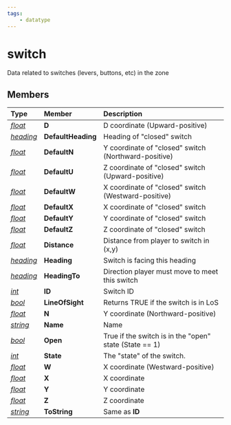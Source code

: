 ```yaml
---
tags:
    - datatype
---
```


# switch

Data related to switches (levers, buttons, etc) in the zone

## Members

| **Type** | **Member** | **Description** |
| :--- | :--- | :--- |
| [_float_](datatype-float.md) | **D** | D coordinate (Upward-positive) |
| [_heading_](datatype-heading.md) | **DefaultHeading** | Heading of "closed" switch |
| [_float_](datatype-float.md) | **DefaultN** | Y coordinate of "closed" switch (Northward-positive) |
| [_float_](datatype-float.md) | **DefaultU** | Z coordinate of "closed" switch (Upward-positive) |
| [_float_](datatype-float.md) | **DefaultW** | X coordinate of "closed" switch (Westward-positive) |
| [_float_](datatype-float.md) | **DefaultX** | X coordinate of "closed" switch |
| [_float_](datatype-float.md) | **DefaultY** | Y coordinate of "closed" switch |
| [_float_](datatype-float.md) | **DefaultZ** | Z coordinate of "closed" switch |
| [_float_](datatype-float.md) | **Distance** | Distance from player to switch in (x,y) |
| [_heading_](datatype-heading.md) | **Heading** | Switch is facing this heading |
| [_heading_](datatype-heading.md) | **HeadingTo** | Direction player must move to meet this switch |
| [_int_](datatype-int.md) | **ID** | Switch ID |
| [_bool_](datatype-bool.md) | **LineOfSight** | Returns TRUE if the switch is in LoS |
| [_float_](datatype-float.md) | **N** | Y coordinate (Northward-positive) |
| [_string_](datatype-string.md) | **Name** | Name |
| [_bool_](datatype-bool.md) | **Open** | True if the switch is in the "open" state (State == 1) |
| [_int_](datatype-int.md) | **State** | The "state" of the switch. |
| [_float_](datatype-float.md) | **W** | X coordinate (Westward-positive) |
| [_float_](datatype-float.md) | **X** | X coordinate |
| [_float_](datatype-float.md) | **Y** | Y coordinate |
| [_float_](datatype-float.md) | **Z** | Z coordinate |
| [_string_](datatype-string.md) | **ToString** | Same as **ID** |

